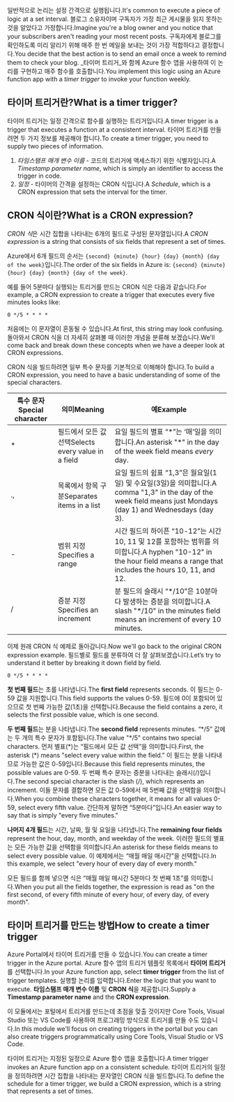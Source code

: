 <span data-ttu-id="34c76-101">일반적으로 논리는 설정 간격으로 실행됩니다.</span><span class="sxs-lookup"><span data-stu-id="34c76-101">It's common to execute a piece of logic at a set interval.</span></span> <span data-ttu-id="34c76-102">블로그 소유자이며 구독자가 가장 최근 게시물을 읽지 못하는 것을 알았다고 가정합니다.</span><span class="sxs-lookup"><span data-stu-id="34c76-102">Imagine you're a blog owner and you notice that your subscribers aren't reading your most recent posts.</span></span> <span data-ttu-id="34c76-103">구독자에게 블로그를 확인하도록 미리 알리기 위해 매주 한 번 메일을 보내는 것이 가장 적합하다고 결정합니다.</span><span class="sxs-lookup"><span data-stu-id="34c76-103">You decide that the best action is to send an email once a week to remind them to check your blog.</span></span> <span data-ttu-id="34c76-104">_타이머 트리거_와 함께 Azure 함수 앱을 사용하여 이 논리를 구현하고 매주 함수를 호출합니다.</span><span class="sxs-lookup"><span data-stu-id="34c76-104">You implement this logic using an Azure function app with a _timer trigger_ to invoke your function weekly.</span></span>

## <a name="what-is-a-timer-trigger"></a><span data-ttu-id="34c76-105">타이머 트리거란?</span><span class="sxs-lookup"><span data-stu-id="34c76-105">What is a timer trigger?</span></span>

<span data-ttu-id="34c76-106">타이머 트리거는 일정 간격으로 함수를 실행하는 트리거입니다.</span><span class="sxs-lookup"><span data-stu-id="34c76-106">A timer trigger is a trigger that executes a function at a consistent interval.</span></span> <span data-ttu-id="34c76-107">타이머 트리거를 만들려면 두 가지 정보를 제공해야 합니다.</span><span class="sxs-lookup"><span data-stu-id="34c76-107">To create a timer trigger, you need to supply two pieces of information.</span></span>

1. <span data-ttu-id="34c76-108">*타임스탬프 매개 변수 이름* - 코드의 트리거에 액세스하기 위한 식별자입니다.</span><span class="sxs-lookup"><span data-stu-id="34c76-108">A *Timestamp parameter name*, which is simply an identifier to access the trigger in code.</span></span>
2. <span data-ttu-id="34c76-109">*일정* - 타이머의 간격을 설정하는 CRON 식입니다.</span><span class="sxs-lookup"><span data-stu-id="34c76-109">A *Schedule*, which is a CRON expression that sets the interval for the timer.</span></span>

## <a name="what-is-a-cron-expression"></a><span data-ttu-id="34c76-110">CRON 식이란?</span><span class="sxs-lookup"><span data-stu-id="34c76-110">What is a CRON expression?</span></span>

<span data-ttu-id="34c76-111">*CRON 식*은 시간 집합을 나타내는 6개의 필드로 구성된 문자열입니다.</span><span class="sxs-lookup"><span data-stu-id="34c76-111">A *CRON expression* is a string that consists of six fields that represent a set of times.</span></span>

<span data-ttu-id="34c76-112">Azure에서 6개 필드의 순서는 `{second} {minute} {hour} {day} {month} {day of the week}`입니다.</span><span class="sxs-lookup"><span data-stu-id="34c76-112">The order of the six fields in Azure is: `{second} {minute} {hour} {day} {month} {day of the week}`.</span></span>

<span data-ttu-id="34c76-113">예를 들어 5분마다 실행되는 트리거를 만드는 CRON 식은 다음과 같습니다.</span><span class="sxs-lookup"><span data-stu-id="34c76-113">For example, a CRON expression to create a trigger that executes every five minutes looks like:</span></span>

```log
0 */5 * * * *
```

<span data-ttu-id="34c76-114">처음에는 이 문자열이 혼동될 수 있습니다.</span><span class="sxs-lookup"><span data-stu-id="34c76-114">At first, this string may look confusing.</span></span> <span data-ttu-id="34c76-115">돌아와서 CRON 식을 더 자세히 살펴볼 때 이러한 개념을 분류해 보겠습니다.</span><span class="sxs-lookup"><span data-stu-id="34c76-115">We'll come back and break down these concepts when we have a deeper look at CRON expressions.</span></span>

<span data-ttu-id="34c76-116">CRON 식을 빌드하려면 일부 특수 문자를 기본적으로 이해해야 합니다.</span><span class="sxs-lookup"><span data-stu-id="34c76-116">To build a CRON expression, you need to have a basic understanding of some of the special characters.</span></span>

| <span data-ttu-id="34c76-117">특수 문자</span><span class="sxs-lookup"><span data-stu-id="34c76-117">Special character</span></span> | <span data-ttu-id="34c76-118">의미</span><span class="sxs-lookup"><span data-stu-id="34c76-118">Meaning</span></span> | <span data-ttu-id="34c76-119">예</span><span class="sxs-lookup"><span data-stu-id="34c76-119">Example</span></span> |
| ------------- | ------------- | ------------- |
| *      | <span data-ttu-id="34c76-120">필드에서 모든 값 선택</span><span class="sxs-lookup"><span data-stu-id="34c76-120">Selects every value in a field</span></span> | <span data-ttu-id="34c76-121">요일 필드의 별표 “\*”는 ‘매’일을 의미합니다.</span><span class="sxs-lookup"><span data-stu-id="34c76-121">An asterisk "\*" in the day of the week field means *every* day.</span></span> |
| <span data-ttu-id="34c76-122">.</span><span class="sxs-lookup"><span data-stu-id="34c76-122">,</span></span>      | <span data-ttu-id="34c76-123">목록에서 항목 구분</span><span class="sxs-lookup"><span data-stu-id="34c76-123">Separates items in a list</span></span> | <span data-ttu-id="34c76-124">요일 필드의 쉼표 “1,3”은 월요일(1일) 및 수요일(3일)을 의미합니다.</span><span class="sxs-lookup"><span data-stu-id="34c76-124">A comma "1,3" in the day of the week field means just Mondays (day 1) and Wednesdays (day 3).</span></span> |
| -      | <span data-ttu-id="34c76-125">범위 지정</span><span class="sxs-lookup"><span data-stu-id="34c76-125">Specifies a range</span></span> | <span data-ttu-id="34c76-126">시간 필드의 하이픈 “10-12”는 시간 10, 11 및 12를 포함하는 범위를 의미합니다.</span><span class="sxs-lookup"><span data-stu-id="34c76-126">A hyphen "10-12" in the hour field means a range that includes the hours 10, 11, and 12.</span></span> |
| /      | <span data-ttu-id="34c76-127">증분 지정</span><span class="sxs-lookup"><span data-stu-id="34c76-127">Specifies an increment</span></span> | <span data-ttu-id="34c76-128">분 필드의 슬래시 “\*/10”은 10분마다 발생하는 증분을 의미합니다.</span><span class="sxs-lookup"><span data-stu-id="34c76-128">A slash "\*/10" in the minutes field means an increment of every 10 minutes.</span></span> |

<span data-ttu-id="34c76-129">이제 원래 CRON 식 예제로 돌아갑니다.</span><span class="sxs-lookup"><span data-stu-id="34c76-129">Now we'll go back to the original CRON expression example.</span></span> <span data-ttu-id="34c76-130">필드별로 필드를 분류하여 더 잘 살펴보겠습니다.</span><span class="sxs-lookup"><span data-stu-id="34c76-130">Let’s try to understand it better by breaking it down field by field.</span></span>

```log
0 */5 * * * *
```

<span data-ttu-id="34c76-131">**첫 번째 필드**는 초를 나타냅니다.</span><span class="sxs-lookup"><span data-stu-id="34c76-131">The **first field** represents seconds.</span></span> <span data-ttu-id="34c76-132">이 필드는 0-59 값을 지원합니다.</span><span class="sxs-lookup"><span data-stu-id="34c76-132">This field supports the values 0-59.</span></span> <span data-ttu-id="34c76-133">필드에 0이 포함되어 있으므로 첫 번째 가능한 값(1초)을 선택합니다.</span><span class="sxs-lookup"><span data-stu-id="34c76-133">Because the field contains a zero, it selects the first possible value, which is one second.</span></span>

<span data-ttu-id="34c76-134">**두 번째 필드**는 분을 나타냅니다.</span><span class="sxs-lookup"><span data-stu-id="34c76-134">The **second field** represents minutes.</span></span> <span data-ttu-id="34c76-135">“\*/5” 값에는 두 개의 특수 문자가 포함됩니다.</span><span class="sxs-lookup"><span data-stu-id="34c76-135">The value "\*/5" contains two special characters.</span></span> <span data-ttu-id="34c76-136">먼저 별표(\*)는 “필드에서 모든 값 선택”을 의미합니다.</span><span class="sxs-lookup"><span data-stu-id="34c76-136">First, the asterisk (\*) means "select every value within the field."</span></span> <span data-ttu-id="34c76-137">이 필드는 분을 나타내므로 가능한 값은 0-59입니다.</span><span class="sxs-lookup"><span data-stu-id="34c76-137">Because this field represents minutes, the possible values are 0-59.</span></span> <span data-ttu-id="34c76-138">두 번째 특수 문자는 증분을 나타내는 슬래시(/)입니다.</span><span class="sxs-lookup"><span data-stu-id="34c76-138">The second special character is the slash (/), which represents an increment.</span></span> <span data-ttu-id="34c76-139">이들 문자를 결합하면 모든 값 0-59에서 매 5번째 값을 선택함을 의미합니다.</span><span class="sxs-lookup"><span data-stu-id="34c76-139">When you combine these characters together, it means for all values 0-59, select every fifth value.</span></span> <span data-ttu-id="34c76-140">간단하게 말하면 “5분마다”입니다.</span><span class="sxs-lookup"><span data-stu-id="34c76-140">An easier way to say that is simply "every five minutes."</span></span>

<span data-ttu-id="34c76-141">**나머지 4개 필드**는 시간, 날짜, 월 및 요일을 나타냅니다.</span><span class="sxs-lookup"><span data-stu-id="34c76-141">The **remaining four fields** represent the hour, day, month, and weekday of the week.</span></span> <span data-ttu-id="34c76-142">이러한 필드의 별표는 모든 가능한 값을 선택함을 의미합니다.</span><span class="sxs-lookup"><span data-stu-id="34c76-142">An asterisk for these fields means to select every possible value.</span></span> <span data-ttu-id="34c76-143">이 예제에서는 “매월 매일 매시간”을 선택합니다.</span><span class="sxs-lookup"><span data-stu-id="34c76-143">In this example, we select "every hour of every day of every month."</span></span>

<span data-ttu-id="34c76-144">모든 필드를 함께 넣으면 식은 “매월 매일 매시간 5분마다 첫 번째 1초”를 의미합니다.</span><span class="sxs-lookup"><span data-stu-id="34c76-144">When you put all the fields together, the expression is read as "on the first second, of every fifth minute of every hour, of every day, of every month".</span></span>

## <a name="how-to-create-a-timer-trigger"></a><span data-ttu-id="34c76-145">타이머 트리거를 만드는 방법</span><span class="sxs-lookup"><span data-stu-id="34c76-145">How to create a timer trigger</span></span>

<span data-ttu-id="34c76-146">Azure Portal에서 타이머 트리거를 만들 수 있습니다.</span><span class="sxs-lookup"><span data-stu-id="34c76-146">You can create a timer trigger in the Azure portal.</span></span> <span data-ttu-id="34c76-147">Azure 함수 앱의 트리거 템플릿 목록에서 **타이머 트리거**를 선택합니다.</span><span class="sxs-lookup"><span data-stu-id="34c76-147">In your Azure function app, select **timer trigger** from the list of trigger templates.</span></span> <span data-ttu-id="34c76-148">실행할 논리를 입력합니다.</span><span class="sxs-lookup"><span data-stu-id="34c76-148">Enter the logic that you want to execute.</span></span> <span data-ttu-id="34c76-149">**타임스탬프 매개 변수 이름** 및 **CRON 식**을 제공합니다.</span><span class="sxs-lookup"><span data-stu-id="34c76-149">Supply a **Timestamp parameter name** and the **CRON expression**.</span></span>

<span data-ttu-id="34c76-150">이 모듈에서는 포털에서 트리거를 만드는데 초점을 맞출 것이지만 Core Tools, Visual Studio 또는 VS Code를 사용하여 프로그래밍 방식으로 트리거를 만들 수도 있습니다.</span><span class="sxs-lookup"><span data-stu-id="34c76-150">In this module we'll focus on creating triggers in the portal but you can also create triggers programmatically using Core Tools, Visual Studio or VS Code.</span></span>

<span data-ttu-id="34c76-151">타이머 트리거는 지정된 일정으로 Azure 함수 앱을 호출합니다.</span><span class="sxs-lookup"><span data-stu-id="34c76-151">A timer trigger invokes an Azure function app on a consistent schedule.</span></span> <span data-ttu-id="34c76-152">타이머 트리거의 일정을 정의하려면 시간 집합을 나타내는 문자열인 CRON 식을 빌드합니다.</span><span class="sxs-lookup"><span data-stu-id="34c76-152">To define the schedule for a timer trigger, we build a CRON expression, which is a string that represents a set of times.</span></span>